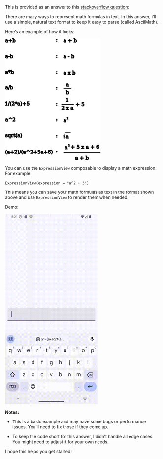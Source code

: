 This is provided as an answer to this [stackoverflow question](https://stackoverflow.com/questions/79202587/how-to-render-and-display-the-text-styling-and-mathematical-formulae-in-jetpack):


There are many ways to represent math formulas in text. In this answer, i’ll use a simple, natural text format to keep it easy to parse (called AsciiMath).

Here’s an example of how it looks:

![demo](/images/g1.png)


You can use the `ExpressionView` composable to display a math expression. For example:

```
ExpressionView(expression = "a^2 + 3")
```
This means you can save your math formulas as text in the format shown above and use `ExpressionView` to render them when needed.


Demo:

![demo](/images/expp2.gif)


**Notes:**

- This is a basic example and may have some bugs or performance issues. You’ll need to fix those if they come up.

- To keep the code short for this answer, I didn’t handle all edge cases. You might need to adjust it for your own needs.


I hope this helps you get started!
